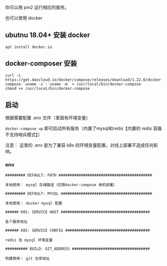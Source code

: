 你可以用 pm2 运行相应的服务。

也可以使用 docker 

## ubutnu 18.04+ 安装 docker

```
apt install docker.io
```

## docker-composer 安装

```
curl -L https://get.daocloud.io/docker/compose/releases/download/1.22.0/docker-compose-`uname -s`-`uname -m` > /usr/local/bin/docker-compose
chmod +x /usr/local/bin/docker-compose
```

## 启动

根据需要配置 .env 文件（里面有环境变量）

`docker-compose up`  即可启动所有服务（内置了mysql和redis【内置的 redis 容器不支持哨兵模式】）

注意： 这里的 .env 是为了兼容 k8s 的环境变量配置，对线上部署不造成任何影响。

### env

```
######### DEFAULT: PATH ##########################################

本地使用： mysql 存储路径（仅限docker-compose 单机部署）

######### DEFAULT: MYSQL #########################################

本地使用： docker mysql 配置

###### K8S: SERVICE HOST ########################################

各个服务地址

###### K8S: SERVICE CONFIG ######################################

redis 及 mysql 环境变量

########## BUILD: GIT_ADDRESS ###################################

构建使用： git 仓库地址

```

